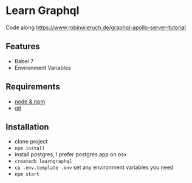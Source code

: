# Learn Graphql

Code along https://www.robinwieruch.de/graphql-apollo-server-tutorial

## Features

* Babel 7
* Environment Variables

## Requirements

* [node & npm](https://nodejs.org/en/)
* [git](https://www.robinwieruch.de/git-essential-commands/)

## Installation

* clone project
* `npm install`
* install postgres, I prefer postgres.app on osx
* `createdb learngraphql`
* `cp .env.template .env` set any environment variables you need
* `npm start`
